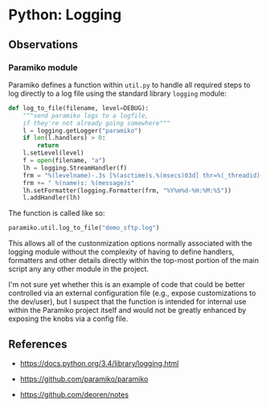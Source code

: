 # Python: Logging

## Observations

### Paramiko module

Paramiko defines a function within `util.py` to handle all required steps to
log directly to a log file using the standard library `logging` module:

```python
def log_to_file(filename, level=DEBUG):
    """send paramiko logs to a logfile,
    if they're not already going somewhere"""
    l = logging.getLogger("paramiko")
    if len(l.handlers) > 0:
        return
    l.setLevel(level)
    f = open(filename, "a")
    lh = logging.StreamHandler(f)
    frm = "%(levelname)-.3s [%(asctime)s.%(msecs)03d] thr=%(_threadid)-3d"
    frm += " %(name)s: %(message)s"
    lh.setFormatter(logging.Formatter(frm, "%Y%m%d-%H:%M:%S"))
    l.addHandler(lh)
```

The function is called like so:

```python
paramiko.util.log_to_file("demo_sftp.log")
```

This allows all of the custonmization options normally associated with
the logging module without the complexity of having to define
handlers, formatters and other details directly within the top-most
portion of the main script any any other module in the project.

I'm not sure yet whether this is an example of code that could be better
controlled via an external configuration file (e.g., expose
customizations to the dev/user), but I suspect that the function is
intended for internal use within the Paramiko project itself and would not
be greatly enhanced by exposing the knobs via a config file.

## References


- https://docs.python.org/3.4/library/logging.html
- https://github.com/paramiko/paramiko

- https://github.com/deoren/notes

